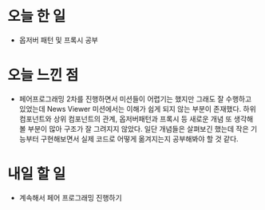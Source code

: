 # 오늘 한 일

-   옵저버 패턴 및 프록시 공부

# 오늘 느낀 점

-   페어프로그래밍 2차를 진행하면서 미션들이 어렵기는 했지만 그래도 잘 수행하고 있었는데 News Viewer 미션에서는 이해가 쉽게 되지 않는 부분이 존재했다. 하위 컴포넌트와 상위 컴포넌트의 관계, 옵저버패턴과 프록시 등 새로운 개념 또 생각해 볼 부분이 많아 구조가 잘 그려지지 않았다. 일단 개념들은 살펴보긴 했는데 작은 기능부터 구현해보면서 실제 코드로 어떻게 옮겨지는지 공부해봐야 할 것 같다.

# 내일 할 일

-   계속해서 페어 프로그래밍 진행하기
